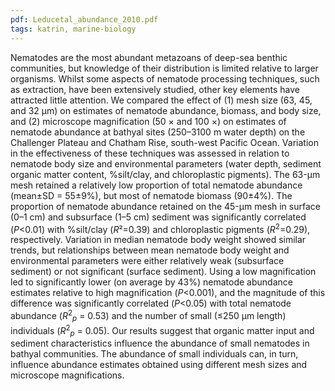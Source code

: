```yaml
---
pdf: Leducetal_abundance_2010.pdf
tags: katrin, marine-biology
---
```

Nematodes are the most abundant metazoans of deep-sea benthic communities, but knowledge of their distribution is limited relative to larger organisms. Whilst some aspects of nematode processing techniques, such as extraction, have been extensively studied, other key elements have attracted little attention. We compared the effect of (1) mesh size (63, 45, and 32 μm) on estimates of nematode abundance, biomass, and body size, and (2) microscope magnification (50 × and 100 ×) on estimates of nematode abundance at bathyal sites (250–3100 m water depth) on the Challenger Plateau and Chatham Rise, south-west Pacific Ocean. Variation in the effectiveness of these techniques was assessed in relation to nematode body size and environmental parameters (water depth, sediment organic matter content, %silt/clay, and chloroplastic pigments). The 63-μm mesh retained a relatively low proportion of total nematode abundance (mean±SD = 55±9%), but most of nematode biomass (90±4%). The proportion of nematode abundance retained on the 45-μm mesh in surface (0–1 cm) and subsurface (1–5 cm) sediment was significantly correlated (*P*<0.01) with %silt/clay (*R*&sup2;=0.39) and chloroplastic pigments (*R*<sup>2</sup>=0.29), respectively. Variation in median nematode body weight showed similar trends, but relationships between mean nematode body weight and environmental parameters were either relatively weak (subsurface sediment) or not significant (surface sediment). Using a low magnification led to significantly lower (on average by 43%) nematode abundance estimates relative to high magnification (*P*<0.001), and the magnitude of this difference was significantly correlated (*P*<0.05) with total nematode abundance (*R*<sup>2</sup><sub>*p*</sub> = 0.53) and the number of small (≤250 μm length) individuals (*R*<sup>2</sup><sub>*p*</sub> = 0.05). Our results suggest that organic matter input and sediment characteristics influence the abundance of small nematodes in bathyal communities. The abundance of small individuals can, in turn, influence abundance estimates obtained using different mesh sizes and microscope magnifications.
